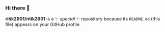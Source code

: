 ### Hi there 👋


**ritik2601/ritik2601** is a ✨ _special_ ✨ repository because its `README.md` (this file) appears on your GitHub profile.

















